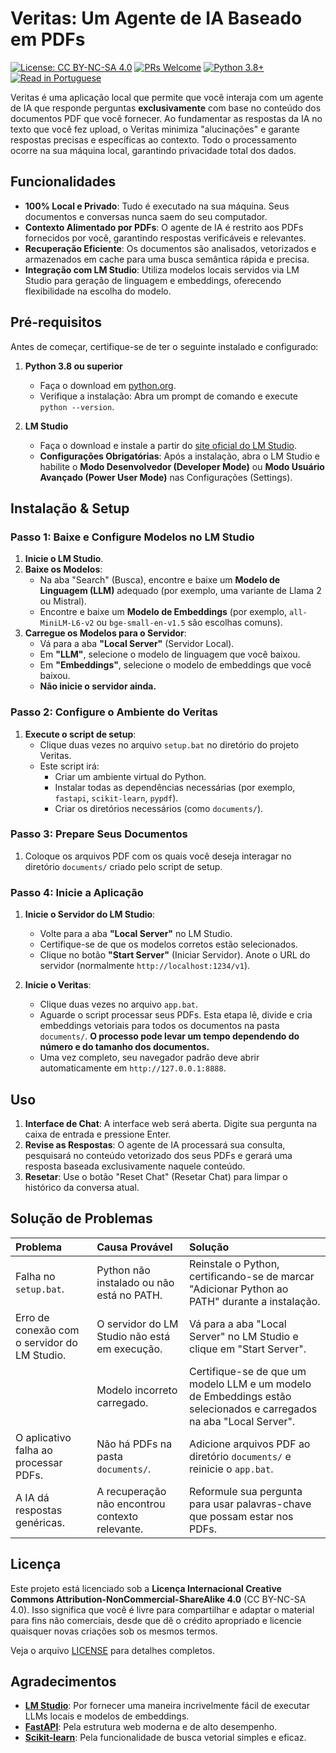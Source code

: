 # Veritas: Um Agente de IA Baseado em PDFs
[![License: CC BY-NC-SA 4.0](https://img.shields.io/badge/License-CC_BY--NC--SA_4.0-lightgrey.svg)](https://creativecommons.org/licenses/by-nc-sa/4.0/)
[![PRs Welcome](https://img.shields.io/badge/PRs-Welcome-brightgreen.svg)](https://github.com/Diegolinop/veritas/pulls)
[![Python 3.8+](https://img.shields.io/badge/python-3.8+-blue.svg)](https://www.python.org/downloads/)
[![Read in Portuguese](https://img.shields.io/badge/Leia%20em-Portugu%C3%AAs%20(BR)-blue)](README.pt-br.md)

Veritas é uma aplicação local que permite que você interaja com um agente de IA que responde perguntas **exclusivamente** com base no conteúdo dos documentos PDF que você fornecer. Ao fundamentar as respostas da IA no texto que você fez upload, o Veritas minimiza "alucinações" e garante respostas precisas e específicas ao contexto. Todo o processamento ocorre na sua máquina local, garantindo privacidade total dos dados.

## Funcionalidades

- **100% Local e Privado**: Tudo é executado na sua máquina. Seus documentos e conversas nunca saem do seu computador.
- **Contexto Alimentado por PDFs**: O agente de IA é restrito aos PDFs fornecidos por você, garantindo respostas verificáveis e relevantes.
- **Recuperação Eficiente**: Os documentos são analisados, vetorizados e armazenados em cache para uma busca semântica rápida e precisa.
- **Integração com LM Studio**: Utiliza modelos locais servidos via LM Studio para geração de linguagem e embeddings, oferecendo flexibilidade na escolha do modelo.

## Pré-requisitos

Antes de começar, certifique-se de ter o seguinte instalado e configurado:

1.  **Python 3.8 ou superior**
    *   Faça o download em [python.org](https://www.python.org/downloads/).
    *   Verifique a instalação: Abra um prompt de comando e execute `python --version`.

2.  **LM Studio**
    *   Faça o download e instale a partir do [site oficial do LM Studio](https://lmstudio.ai/).
    *   **Configurações Obrigatórias**: Após a instalação, abra o LM Studio e habilite o **Modo Desenvolvedor (Developer Mode)** ou **Modo Usuário Avançado (Power User Mode)** nas Configurações (Settings).

## Instalação & Setup

### Passo 1: Baixe e Configure Modelos no LM Studio

1.  **Inicie o LM Studio**.
2.  **Baixe os Modelos**:
    *   Na aba "Search" (Busca), encontre e baixe um **Modelo de Linguagem (LLM)** adequado (por exemplo, uma variante de Llama 2 ou Mistral).
    *   Encontre e baixe um **Modelo de Embeddings** (por exemplo, `all-MiniLM-L6-v2` ou `bge-small-en-v1.5` são escolhas comuns).
3.  **Carregue os Modelos para o Servidor**:
    *   Vá para a aba **"Local Server"** (Servidor Local).
    *   Em **"LLM"**, selecione o modelo de linguagem que você baixou.
    *   Em **"Embeddings"**, selecione o modelo de embeddings que você baixou.
    *   **Não inicie o servidor ainda.**

### Passo 2: Configure o Ambiente do Veritas

1.  **Execute o script de setup**:
    *   Clique duas vezes no arquivo `setup.bat` no diretório do projeto Veritas.
    *   Este script irá:
        *   Criar um ambiente virtual do Python.
        *   Instalar todas as dependências necessárias (por exemplo, `fastapi`, `scikit-learn`, `pypdf`).
        *   Criar os diretórios necessários (como `documents/`).

### Passo 3: Prepare Seus Documentos

1.  Coloque os arquivos PDF com os quais você deseja interagar no diretório `documents/` criado pelo script de setup.

### Passo 4: Inicie a Aplicação

1.  **Inicie o Servidor do LM Studio**:
    *   Volte para a aba **"Local Server"** no LM Studio.
    *   Certifique-se de que os modelos corretos estão selecionados.
    *   Clique no botão **"Start Server"** (Iniciar Servidor). Anote o URL do servidor (normalmente `http://localhost:1234/v1`).

2.  **Inicie o Veritas**:
    *   Clique duas vezes no arquivo `app.bat`.
    *   Aguarde o script processar seus PDFs. Esta etapa lê, divide e cria embeddings vetoriais para todos os documentos na pasta `documents/`. **O processo pode levar um tempo dependendo do número e do tamanho dos documentos.**
    *   Uma vez completo, seu navegador padrão deve abrir automaticamente em `http://127.0.0.1:8888`.

## Uso

1.  **Interface de Chat**: A interface web será aberta. Digite sua pergunta na caixa de entrada e pressione Enter.
2.  **Revise as Respostas**: O agente de IA processará sua consulta, pesquisará no conteúdo vetorizado dos seus PDFs e gerará uma resposta baseada exclusivamente naquele conteúdo.
3.  **Resetar**: Use o botão "Reset Chat" (Resetar Chat) para limpar o histórico da conversa atual.

## Solução de Problemas

| Problema | Causa Provável | Solução |
| :--- | :--- | :--- |
| Falha no `setup.bat`. | Python não instalado ou não está no PATH. | Reinstale o Python, certificando-se de marcar "Adicionar Python ao PATH" durante a instalação. |
| Erro de conexão com o servidor do LM Studio. | O servidor do LM Studio não está em execução. | Vá para a aba "Local Server" no LM Studio e clique em "Start Server". |
| | Modelo incorreto carregado. | Certifique-se de que um modelo LLM e um modelo de Embeddings estão selecionados e carregados na aba "Local Server". |
| O aplicativo falha ao processar PDFs. | Não há PDFs na pasta `documents/`. | Adicione arquivos PDF ao diretório `documents/` e reinicie o `app.bat`. |
| A IA dá respostas genéricas. | A recuperação não encontrou contexto relevante. | Reformule sua pergunta para usar palavras-chave que possam estar nos PDFs. |

## Licença

Este projeto está licenciado sob a **Licença Internacional Creative Commons Attribution-NonCommercial-ShareAlike 4.0** (CC BY-NC-SA 4.0). Isso significa que você é livre para compartilhar e adaptar o material para fins não comerciais, desde que dê o crédito apropriado e licencie quaisquer novas criações sob os mesmos termos.

Veja o arquivo [LICENSE](LICENSE.md) para detalhes completos.

## Agradecimentos

- **[LM Studio](https://lmstudio.ai/)**: Por fornecer uma maneira incrivelmente fácil de executar LLMs locais e modelos de embeddings.
- **[FastAPI](https://fastapi.tiangolo.com/)**: Pela estrutura web moderna e de alto desempenho.
- **[Scikit-learn](https://scikit-learn.org/)**: Pela funcionalidade de busca vetorial simples e eficaz.